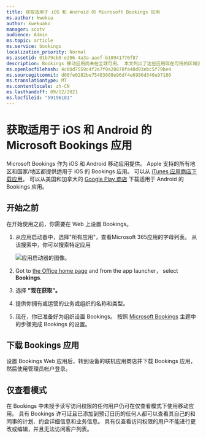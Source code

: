 ```yaml
---
title: 获取适用于 iOS 和 Android 的 Microsoft Bookings 应用
ms.author: kwekua
author: kwekuako
manager: scotv
audience: Admin
ms.topic: article
ms.service: bookings
localization_priority: Normal
ms.assetid: 01b79cb0-e206-4a3a-aaef-b10941770f87
description: Bookings 移动应用尚未在全球可用。 本文列出了这些应用现在可用的区域设置。
ms.openlocfilehash: 4c00d7559c4f2e7f0a20878fa40d03ebc5f79be4
ms.sourcegitcommit: d08fe0282be75483608e96df4e6986d346e97180
ms.translationtype: MT
ms.contentlocale: zh-CN
ms.lasthandoff: 09/12/2021
ms.locfileid: "59196181"
---
```

# <a name="get-the-microsoft-bookings-app-for-ios-and-android"></a>获取适用于 iOS 和 Android 的 Microsoft Bookings 应用

Microsoft Bookings 作为 iOS 和 Android 移动应用提供。 Apple 支持的所有地区和国家/地区都提供适用于 iOS 的 Bookings 应用。 可以从 [iTunes 应用商店下载应用](https://apps.apple.com/app/microsoft-bookings/id1065657468)。 可以从美国和加拿大的 [Google Play 商店](https://play.google.com/store/apps/details?id=com.microsoft.exchange.bookings) 下载适用于 Android 的 Bookings 应用。

## <a name="before-you-begin"></a>开始之前

在开始使用之前，你需要在 Web 上设置 Bookings。

1. 从应用启动器中，选择"所有应用"，查看Microsoft 365应用的字母列表。 从该搜索中，你可以搜索特定应用

   ![应用启动器的图像。](../media/bookings-all-apps-launcher.png)

2. Got to [the Office home page](https://office.com) and from the app launcher， select **Bookings**.

3. 选择 **"现在获取"。**

4. 提供你拥有或运营的业务或组织的名称和类型。

5. 现在，你已准备好为组织设置 Bookings。 按照 [Microsoft Bookings](bookings-overview.md) 主题中的步骤完成 Bookings 的设置。

## <a name="download-the-bookings-app"></a>下载 Bookings 应用

设置 Bookings Web 应用后，转到设备的联机应用商店并下载 Bookings 应用，然后使用管理员帐户登录。

## <a name="view-only-mode"></a>仅查看模式

在 Bookings 中未授予读写访问权限的任何用户仍可在仅查看模式下使用移动应用。 具有 Bookings 许可证且已添加到预订日历的任何人都可以查看其自己的和同事的计划、约会详细信息和业务信息。 具有仅查看访问权限的用户不能进行更改或编辑，并且无法访问客户列表。
